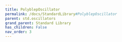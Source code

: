 ```yaml
---
title: PolyblepOscillator
permalink: /docs/StandardLibrary#PolyblepOscillator
parent: std.oscillators
grand_parent: Standard Library
has_children: False
nav_order: 3
---
```


